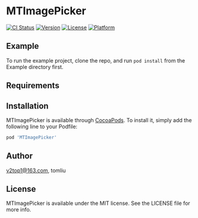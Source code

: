 # MTImagePicker

[![CI Status](https://img.shields.io/travis/v2top1@163.com/MTImagePicker.svg?style=flat)](https://travis-ci.org/v2top1@163.com/MTImagePicker)
[![Version](https://img.shields.io/cocoapods/v/MTImagePicker.svg?style=flat)](https://cocoapods.org/pods/MTImagePicker)
[![License](https://img.shields.io/cocoapods/l/MTImagePicker.svg?style=flat)](https://cocoapods.org/pods/MTImagePicker)
[![Platform](https://img.shields.io/cocoapods/p/MTImagePicker.svg?style=flat)](https://cocoapods.org/pods/MTImagePicker)

## Example

To run the example project, clone the repo, and run `pod install` from the Example directory first.

## Requirements

## Installation

MTImagePicker is available through [CocoaPods](https://cocoapods.org). To install
it, simply add the following line to your Podfile:

```ruby
pod 'MTImagePicker'
```

## Author

v2top1@163.com, tomliu 

## License

MTImagePicker is available under the MIT license. See the LICENSE file for more info.
